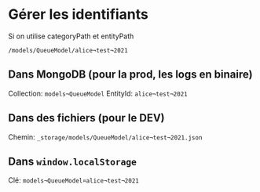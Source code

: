 # Gérer les identifiants

Si on utilise categoryPath et entityPath


`/models/QueueModel/alice¬test¬2021`

## Dans MongoDB (pour la prod, les logs en binaire)

Collection: `models¬QueueModel`
EntityId:    `alice¬test¬2021`

## Dans des fichiers (pour le DEV)

Chemin: `_storage/models/QueueModel/alice¬test¬2021.json`

## Dans `window.localStorage`

Clé: `models¬QueueModel¤alice¬test¬2021`






